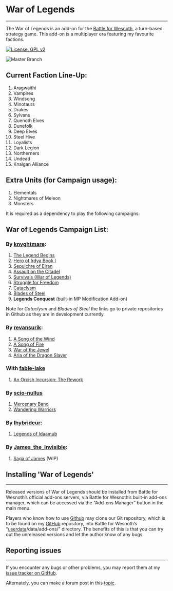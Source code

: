 # War of Legends
--------------------------------------------------------------------------------
The War of Legends is an add-on for the [Battle for Wesnoth](https://www.wesnoth.org), a turn-based strategy game.
This add-on is a multiplayer era featuring my favourite factions.

[![License: GPL v2](https://img.shields.io/badge/License-GPL%20v2-blue.svg)](https://www.gnu.org/licenses/old-licenses/gpl-2.0.en.html)

![Master Branch](https://github.com/knyghtmare/War_of_Legends/blob/master/.github/workflows/lint.yml/badge.svg?branch=master)

## Current Faction Line-Up:
1. Aragwaithi
2. Vampires
3. Windsong
4. Minotaurs
5. Drakes
6. Sylvans
7. Quenoth Elves
8. Dunefolk
9. Deep Elves
10. Steel Hive
11. Loyalists
12. Dark Legion
13. Northerners
14. Undead
15. Knalgan Alliance

## Extra Units (for Campaign usage):
1. Elementals
2. Nightmares of Meleon
3. Monsters

It is required as a dependency to play the following campaigns:
## War of Legends Campaign List:
### By [knyghtmare](https://github.com/knyghtmare):
1. [The Legend Begins](https://github.com/knyghtmare/The_Legend_Begins)
2. [Hero of Irdya Book I](https://forums.wesnoth.org/viewtopic.php?f=8&t=43290)
3. [Sepulchre of Elran](https://forums.wesnoth.org/viewtopic.php?f=8&t=44860)
4. [Assault on the Citadel](https://github.com/knyghtmare/Assault_on_the_Citadel)
5. [Survivals (War of Legends)](https://github.com/knyghtmare/Survivals_WoL)
6. [Struggle for Freedom](https://github.com/knyghtmare/Struggle_For_Freedom)
7. [Cataclysm](https://github.com/knyghtmare/Cataclysm)
8. [Blades of Steel](https://github.com/knyghtmare/Aragwaithi_of_the_West)
9. **Legends Conquest** (built-in MP Modification Add-on)

Note for _Cataclysm_ and _Blades of Steel_ the links go to private repositories in Github as they are in development currently.

### By [revansurik](https://github.com/revansurik):
1. [A Song of the Wind](https://forums.wesnoth.org/viewtopic.php?p=662430#p662430)
2. [A Song of Fire](https://forums.wesnoth.org/viewtopic.php?f=8&t=38210)
3. [War of the Jewel](https://forums.wesnoth.org/viewtopic.php?f=8&t=39618)
4. [Aria of the Dragon Slayer](https://forums.wesnoth.org/viewtopic.php?f=8&t=40389)

### With [fable-lake](https://github.com/fable-lake)
1. [An Orcish Incursion: The Rework](https://github.com/knyghtmare/AOI_Rework)

### By [scio-nullus](https://forums.wesnoth.org/memberlist.php?mode=viewprofile&u=183306)
1. [Mercenary Band](https://forums.wesnoth.org/viewtopic.php?t=49866)
2. [Wandering Warriors](https://forums.wesnoth.org/viewtopic.php?t=49866)

### By [Ihybrideur](https://forums.wesnoth.org/memberlist.php?mode=viewprofile&u=185844):
1. [Legends of Idaamub](https://forums.wesnoth.org/viewtopic.php?p=644433#p644433)

### By [James_the_Invisible](https://forums.wesnoth.org/memberlist.php?mode=viewprofile&u=132573):
1. [Saga of James](https://github.com/irdyansages/Saga_of_James) (WIP)

## Installing '**War of Legends**'
--------------------------------------------------------------------------------
Released versions of War of Legends should be installed from Battle for Wesnoth’s
official add-ons servers, via Battle for Wesnoth’s built-in add-ons manager,
which can be accessed via the “Add-ons Manager” button in the main menu.

Players who know how to use [Github](https://github.com) may clone our Git repository, which is to
be found on my [GitHub](https://github.com/knyghtmare/War_of_Legends) repository, into Battle for Wesnoth’s
“[userdata](http://wiki.wesnoth.org/EditingWesnoth#Where_is_my_user_data_directory.3F)/data/add-ons/” directory.
The benefits of this is that you can try out the unreleased versions and let the author know of any bugs.

## Reporting issues
--------------------------------------------------------------------------------
If you encounter any bugs or other problems, you may report them at my [issue
tracker on GitHub](https://github.com/knyghtmare/War_of_Legends/issues).

Alternately, you can make a forum post in this [topic](https://forums.wesnoth.org/viewtopic.php?f=19&t=30087).

